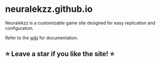 # neuralekzz.github.io

Neuralekzz is a customizable game site designed for easy replication and configuration.

Refer to the [wiki](https://github.com/neuralekzz/neuralekzz.github.io/wiki) for documentation.

## ⭐ **Leave a star if you like the site!** ⭐
